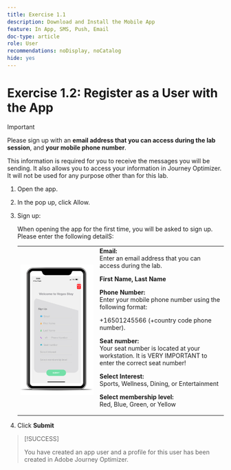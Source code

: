 ```yaml
---
title: Exercise 1.1
description: Download and Install the Mobile App
feature: In App, SMS, Push, Email
doc-type: article
role: User
recommendations: noDisplay, noCatalog
hide: yes
---
```


# Exercise 1.2: Register as a User with the App

>[!IMPORTANT]   
>Please sign up with an **email address that you can access during the lab session**, and **your mobile phone number**. 
>
> This information is required for you to receive the messages you will be sending. It also allows you to access your information in Journey Optimizer. It will not be used for any purpose other than for this lab.

1.  Open the app.
1.  In the pop up, click Allow.
1.  Sign up: 
   
    When opening the app for the first time, you will be asked to sign up. Please enter the following detailS:
   
    <table>
    <tr>
    <td>
    <div>
    <img alt="App registrtaion" src="../assets/1-2.png"/> 
    </div>
    </td>
    <td>
    <strong>Email: </strong><br>Enter an email address that you can access during the lab.
    </p><p>
    <strong>First Name, Last Name </strong>
    </p><p>
    <strong>Phone Number: </strong> <br>Enter your mobile phone number using the following format: 
    <p>+16501245566 (+country code phone number).
    </p><p>
    <strong>Seat number: </strong><br>Your seat number is located at your workstation. It is VERY IMPORTANT to enter the correct seat number!
    </p><p>
    <strong>Select Interest: </strong></br>Sports, Wellness, Dining, or Entertainment
    </p><p>
    <strong>Select membership level: </strong></br>Red, Blue, Green, or Yellow</p>
    </td>
    </tr>
    </table>

1. Click **Submit**

>[!SUCCESS]
>
>You have created an app user and a profile for this user has been created in Adobe Journey Optimizer.
>
